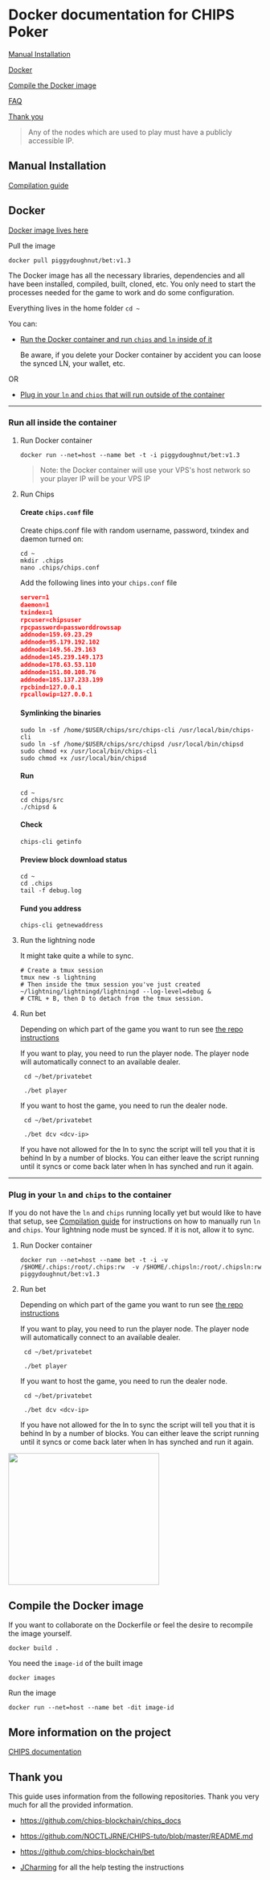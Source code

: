 # Docker documentation for CHIPS Poker 

[Manual Installation](README.md#manual-installation)

[Docker](README.md#docker) 

[Compile the Docker image](README.md#compile-the-docker-image)

[FAQ](README.md#more-information-on-the-project)

[Thank you](README.md#thank-you)

> Any of the nodes which are used to play must have a publicly accessible IP.


## Manual Installation

[Compilation guide](https://github.com/chips-blockchain/bet/blob/master/compile.md)

## Docker

[Docker image lives here](https://hub.docker.com/r/piggydoughnut/bet)

Pull the image
    
    docker pull piggydoughnut/bet:v1.3

The Docker image has all the necessary libraries, dependencies and all have been installed, compiled, built, cloned, etc. You only need to start the processes needed for the game to work and do some configuration.

Everything lives in the home folder `cd ~`

You can:

- [Run the Docker container and run `chips` and `ln` inside of it](README.md#run-all-inside-the-container)

  Be aware, if you delete your Docker container by accident you can loose the synced LN, your wallet, etc.

OR

- [Plug in your `ln` and `chips` that will run outside of the container](README.md#plug-in-your-ln-and-chips-to-the-container)


---------------------
### Run all inside the container


1. Run Docker container

    `docker run --net=host --name bet -t -i piggydoughnut/bet:v1.3`

    > Note: the Docker container will use your VPS's host network so your player IP will be your VPS IP

2. Run Chips


    #### Create `chips.conf` file

    Create chips.conf file with random username, password, txindex and daemon turned on:
    
    ```shell
    cd ~
    mkdir .chips
    nano .chips/chips.conf
    ```

    Add the following lines into your `chips.conf` file

    ```JSON
    server=1
    daemon=1
    txindex=1
    rpcuser=chipsuser
    rpcpassword=passworddrowssap
    addnode=159.69.23.29
    addnode=95.179.192.102
    addnode=149.56.29.163
    addnode=145.239.149.173
    addnode=178.63.53.110
    addnode=151.80.108.76
    addnode=185.137.233.199
    rpcbind=127.0.0.1
    rpcallowip=127.0.0.1
    ```

    #### Symlinking the binaries
    ```shell
    sudo ln -sf /home/$USER/chips/src/chips-cli /usr/local/bin/chips-cli
    sudo ln -sf /home/$USER/chips/src/chipsd /usr/local/bin/chipsd
    sudo chmod +x /usr/local/bin/chips-cli
    sudo chmod +x /usr/local/bin/chipsd
    ```
    #### Run
    ```shell
    cd ~
    cd chips/src
    ./chipsd &
    ```

    #### Check
    ```shell
    chips-cli getinfo
    ```

    #### Preview block download status
    ```
    cd ~
    cd .chips
    tail -f debug.log
    ```

    #### Fund you address
    ```
    chips-cli getnewaddress
    ```

3. Run the lightning node

    It might take quite a while to sync.
    
    ```
    # Create a tmux session
    tmux new -s lightning
    # Then inside the tmux session you've just created
    ~/lightning/lightningd/lightningd --log-level=debug &
    # CTRL + B, then D to detach from the tmux session.
    ```

4. Run bet

    Depending on which part of the game you want to run see [the repo instructions](https://github.com/chips-blockchain/bet#configuring-the-table)

    If you want to play, you need to run the player node. The player node will automatically connect to an available dealer.

        cd ~/bet/privatebet

        ./bet player


    If you want to host the game, you need to run the dealer node.

        cd ~/bet/privatebet

        ./bet dcv <dcv-ip>

    If you have not allowed for the ln to sync the script will tell you that it is behind ln by a number of blocks.
You can either leave the script running until it syncs or come back later when ln has synched and run it again.


---------------------
### Plug in your `ln` and `chips` to the container

If you do not have the `ln` and `chips` running locally yet but would like to have that setup, see [Compilation guide](https://github.com/chips-blockchain/bet/blob/master/compile.md) for instructions on how to manually run `ln` and `chips`.
Your lightning node must be synced. If it is not, allow it to sync. 

1. Run Docker container

    `docker run --net=host --name bet -t -i -v /$HOME/.chips:/root/.chips:rw  -v /$HOME/.chipsln:/root/.chipsln:rw piggydoughnut/bet:v1.3`

2. Run bet

    Depending on which part of the game you want to run see [the repo instructions](https://github.com/chips-blockchain/bet#configuring-the-table)

    If you want to play, you need to run the player node. The player node will automatically connect to an available dealer.

        cd ~/bet/privatebet

        ./bet player


    If you want to host the game, you need to run the dealer node.

        cd ~/bet/privatebet

        ./bet dcv <dcv-ip>

    If you have not allowed for the ln to sync the script will tell you that it is behind ln by a number of blocks.
You can either leave the script running until it syncs or come back later when ln has synched and run it again.

<img src="https://media.giphy.com/media/jQWUkD7a4AWfkraBJa/giphy.gif" width="300" height="262" />

## Compile the Docker image

If you want to collaborate on the Dockerfile or feel the desire to recompile the image yourself.

    docker build .

You need the `image-id` of the built image

    docker images

Run the image

    docker run --net=host --name bet -dit image-id


## More information on the project

[CHIPS documentation](https://docs.chips.cash/en/latest/)

## Thank you

This guide uses information from the following repositories. Thank you very much for all the provided information.

- https://github.com/chips-blockchain/chips_docs

- https://github.com/NOCTLJRNE/CHIPS-tuto/blob/master/README.md

- https://github.com/chips-blockchain/bet

- [JCharming](https://github.com/Jcharming) for all the help testing the instructions
